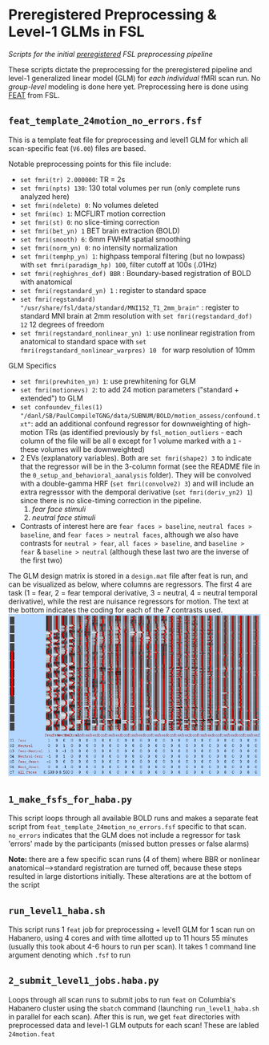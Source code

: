 # Preregistered Preprocessing & Level-1 GLMs in FSL

*Scripts for the initial [preregistered](https://osf.io/8nyj7/) FSL preprocessing pipeline*

These scripts dictate the preprocessing for the preregistered pipeline and level-1 generalized linear model (GLM) for *each individual* fMRI scan run. No *group-level* modeling is done here yet. Preprocessing here is done using [FEAT](https://fsl.fmrib.ox.ac.uk/fsl/fslwiki/FEAT/UserGuide) from FSL. 

## `feat_template_24motion_no_errors.fsf`

This is a template feat file for preprocessing and level1 GLM for which all scan-specific feat (`V6.00`) files are based. 

Notable preprocessing points for this file include:

* `set fmri(tr) 2.000000`: TR = 2s
* `set fmri(npts) 130`: 130 total volumes per run (only complete runs analyzed here)
* `set fmri(ndelete) 0`: No volumes deleted
* `set fmri(mc) 1`: MCFLIRT motion correction
* `set fmri(st) 0`: no slice-timing correction
* `set fmri(bet_yn) 1` BET brain extraction (BOLD)
* `set fmri(smooth) 6`: 6mm FWHM spatial smoothing
* `set fmri(norm_yn) 0`: no intensity normalization
* `set fmri(temphp_yn) 1`: highpass temporal filtering (but no lowpass) with `set fmri(paradigm_hp) 100`, filter cutoff at 100s (.01Hz)
* `set fmri(reghighres_dof) BBR` : Boundary-based registration of BOLD with anatomical
* `set fmri(regstandard_yn) 1` : register to standard space
* `set fmri(regstandard) "/usr/share/fsl/data/standard/MNI152_T1_2mm_brain"` : register to standard MNI brain at 2mm resolution with `set fmri(regstandard_dof) 12` 12 degrees of freedom
* `set fmri(regstandard_nonlinear_yn) 1`: use nonlinear registration from anatomical to standard space with `set fmri(regstandard_nonlinear_warpres) 10 ` for warp resolution of 10mm


GLM Specifics
* `set fmri(prewhiten_yn) 1`: use prewhitening for GLM
* `set fmri(motionevs) 2`: to add 24 motion parameters ("standard + extended") to GLM
* `set confoundev_files(1) "/danl/SB/PaulCompileTGNG/data/SUBNUM/BOLD/motion_assess/confound.txt"`: add an additional confound regressor for downweighting of high-motion TRs (as identified previously by `fsl_motion_outliers` - each column of the file will be all `0` except for 1 volume marked with a `1` - these volumes will be downweighted)
* 2 EVs (explanatory variables). Both are `set fmri(shape2) 3` to indicate that the regressor will be in the 3-column format (see the README file in the `0_setup_and_behavioral_aanalysis` folder). They will be convolved with a double-gamma HRF (`set fmri(convolve2) 3`) and will include an extra regresssor with the demporal derivative (`set fmri(deriv_yn2) 1`) since there is no slice-timing correction in the pipeline.
    1. *fear face stimuli*
    2. *neutral face stimuli*
* Contrasts of interest here are `fear faces > baseline`, `neutral faces > baseline`, and `fear faces > neutral faces`, although we also have contrasts for `neutral > fear`, `all faces > baseline`, and `baseline > fear` & `baseline > neutral` (although these last two are the inverse of the first two)


The GLM design matrix is stored in a `design.mat` file after feat is run, and can be visualized as below, where columns are regressors. The first 4 are task (1 = fear, 2 = fear temporal derivative, 3 = neutral, 4 = neutral temporal derivative), while the rest are nuisance regressors for motion.  The text at the bottom indicates the coding for each of the 7 contrasts used. 
<img src='images/design.png' width = '800'/>

## `1_make_fsfs_for_haba.py`

This script loops through all available BOLD runs and makes a separate feat script from `feat_template_24motion_no_errors.fsf` specific to that scan. `no_errors` indicates that the GLM does not include a regressor for task 'errors' made by the participants (missed button presses or false alarms)

**Note:** there are a few specific scan runs (4 of them) where BBR or nonlinear anatomical-->standard registration are turned off, because these steps resulted in large distortions initially. These alterations are at the bottom of the script

## `run_level1_haba.sh`

This script runs 1 `feat` job for preprocessing + level1 GLM for 1 scan run on Habanero, using 4 cores and with time allotted up to 11 hours 55 minutes (usually this took about 4-6 hours to run per scan). It takes 1 command line argument denoting which `.fsf` to run

## `2_submit_level1_jobs.haba.py`

Loops through all scan runs to submit jobs to run `feat` on Columbia's Habanero cluster using the `sbatch` command (launching `run_level1_haba.sh` in parallel for each scan). After this is run, we get `feat` directories with preprocessed data and level-1 GLM outputs for each scan! These are labled `24motion.feat`

